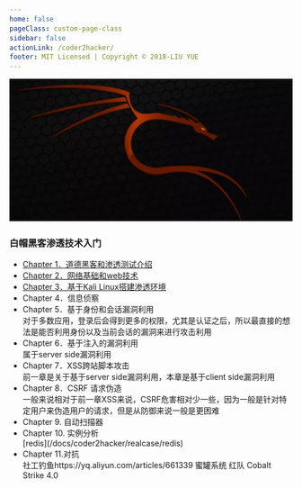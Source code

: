 ```yaml
---
home: false
pageClass: custom-page-class
sidebar: false
actionLink: /coder2hacker/
footer: MIT Licensed | Copyright © 2018-LIU YUE
---
```


<img class="header" src="/docs/docs_image/coder2hacker/kali.png"/>

<div>
	<h3>白帽黑客渗透技术入门</h3>
	<ul>
		<li><a href="/docs/coder2hacker/ch1_intro" >Chapter 1．道德黑客和渗透测试介绍</a></li>
		<li><a href="/docs/coder2hacker/ch2_web" >Chapter 2．网络基础和web技术</a></li>
		<li><a href="/docs/coder2hacker/ch3_kali" >Chapter 3．基于Kali Linux搭建渗透环境</a></li>
		<li>Chapter 4．信息侦察</li>
		<li>Chapter 5．基于身份和会话漏洞利用</li>
		对于多数应用，登录后会得到更多的权限，尤其是认证之后，所以最直接的想法是能否利用身份以及当前会话的漏洞来进行攻击利用
		<li>Chapter 6．基于注入的漏洞利用</li>
		属于server side漏洞利用
		<li>Chapter 7．XSS跨站脚本攻击</li>
		前一章是关于基于server side漏洞利用，本章是基于client side漏洞利用
		<li>Chapter 8．CSRF 请求伪造</li>
		一般来说相对于前一章XSS来说，CSRF危害相对少一些，因为一般是针对特定用户来伪造用户的请求，但是从防御来说一般是更困难
		<li>Chapter 9. 自动扫描器</li>
		<li>Chapter 10. 实例分析</li>
		[redis](/docs/coder2hacker/realcase/redis)
		<li>Chapter 11.对抗</li>
		社工钓鱼https://yq.aliyun.com/articles/661339
		蜜罐系统
		红队 Cobalt Strike 4.0
	</ul>
</div>
